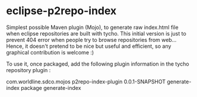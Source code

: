 eclipse-p2repo-index
====================

Simplest possible Maven plugin (Mojo), to generate raw index.html file when eclipse repositories are built with tycho.
This initial version is just to prevent 404 error when people try to browse repositories from web...
Hence, it doesn't pretend to be nice but useful and efficient, so any graphical contribution is welcome :)

To use it, once packaged, add the following plugin information in the tycho repository plugin : 

<build>
	<plugins>
		<plugin>
			<groupId>com.worldline.sdco.mojos</groupId>
			<artifactId>p2repo-index-plugin</artifactId>
			<version>0.0.1-SNAPSHOT</version>
			<executions>
				<execution>
					<id>generate-index</id>
					<phase>package</phase>
					<goals>
						<goal>generate-index</goal>
					</goals>
				</execution>
			</executions>
		</plugin>
	</plugins>
</build>
